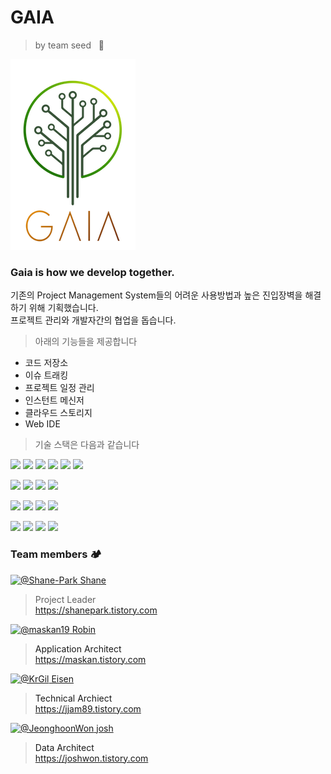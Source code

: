 # GAIA
> by team seed &nbsp;&nbsp;🌱 <br/>

![img](https://raw.githubusercontent.com/ddit301/gaia/master/Documents/logo/LOGO-small.png)

### Gaia is how we develop together.

기존의 Project Management System들의 어려운 사용방법과 높은 진입장벽을 해결하기 위해 기획했습니다.<br/>
프로젝트 관리와 개발자간의 협업을 돕습니다.<br/>
> 아래의 기능들을 제공합니다

- 코드 저장소
- 이슈 트래킹
- 프로젝트 일정 관리
- 인스턴트 메신저
- 클라우드 스토리지
- Web IDE

>기술 스택은 다음과 같습니다</br>

<a href="#" target="_blank"><img src="https://img.shields.io/badge/Java-007396?style=flat-square&logo=Java&logoColor=white"/></a>
<a href="#" target="_blank"><img src="https://img.shields.io/badge/Spring-6DB33F?style=flat-square&logo=Spring&logoColor=white"/></a>
<a href="#" target="_blank"><img src="https://img.shields.io/badge/HTML5-E34F26?style=flat-square&logo=HTML5&logoColor=white"/></a>
<a href="#" target="_blank"><img src="https://img.shields.io/badge/CSS3-1572B6?style=flat-square&logo=CSS3&logoColor=white"/></a>
<a href="#" target="_blank"><img src="https://img.shields.io/badge/JavaScript-[F7DF1E?style=flat-square&logo=JavaScript&logoColor=white"/></a>
<a href="#" target="_blank"><img src="https://img.shields.io/badge/jQuery-0769AD?style=flat-square&logo=jQuery&logoColor=white"/></a>

<a href="#" target="_blank"><img src="https://img.shields.io/badge/Oracle-F80000?style=flat-square&logo=Oracle&logoColor=white"/></a>
<a href="#" target="_blank"><img src="https://img.shields.io/badge/ElasticSearch-005571?style=flat-square&logo=ElasticSearch&logoColor=white"/></a>
<a href="#" target="_blank"><img src="https://img.shields.io/badge/MongoDB-47A248?style=flat-square&logo=MongoDB&logoColor=white"/></a>
<a href="#" target="_blank"><img src="https://img.shields.io/badge/Apache tomcat-F8DC75?style=flat-square&logo=Apache-tomcat&logoColor=white"/></a>

<a href="#" target="_blank"><img src="https://img.shields.io/badge/macOS-000000?style=flat-square&logo=apple&logoColor=white"/></a>
<a href="#" target="_blank"><img src="https://img.shields.io/badge/Eclipse-2C2255?style=flat-square&logo=Eclipse&logoColor=white"/></a>
<a href="#" target="_blank"><img src="https://img.shields.io/badge/VScode-007ACC?style=flat-square&logo=Visual-Studio-Code&logoColor=white"/></a>
<a href="#" target="_blank"><img src="https://img.shields.io/badge/Postman-FF6C37?style=flat-square&logo=Postman&logoColor=white"/></a>

<a href="#" target="_blank"><img src="https://img.shields.io/badge/Markdown-000000?style=flat-square&logo=Markdown&logoColor=white"/></a>
<a href="#" target="_blank"><img src="https://img.shields.io/badge/Slack-4A154B?style=flat-square&logo=Slack&logoColor=white"/></a>
<a href="#" target="_blank"><img src="https://img.shields.io/badge/Figma-F24E1E?style=flat-square&logo=Figma&logoColor=white"/></a>
<a href="#" target="_blank"><img src="https://img.shields.io/badge/GitHub-181717?style=flat-square&logo=GitHub&logoColor=white"/></a>

### Team members 🏕
<a href="https://github.com/Shane-Park">
  <img class="avatar avatar-user" src="https://avatars.githubusercontent.com/u/74809918?s=96&amp;v=4" width="48" height="48" alt="@Shane-Park"> Shane
</a>

> Project Leader
</br>https://shanepark.tistory.com

<a href="https://github.com/maskan19">
<img class="avatar avatar-user" src="https://avatars.githubusercontent.com/u/77029227?s=96&amp;v=4" width="48" height="48" alt="@maskan19"> Robin <a/>

> Application Architect
</br>https://maskan.tistory.com

<a href="https://github.com/KrGil">
<img class="avatar avatar-user" src="https://avatars.githubusercontent.com/u/24990542?s=96&amp;v=4" width="48" height="48" alt="@KrGil"> Eisen
 <a/>

> Technical Archiect
</br>https://jjam89.tistory.com

<a href="https://github.com/JeonghoonWon">
<img class="avatar avatar-user" src="https://avatars.githubusercontent.com/u/77673021?s=96&amp;v=4" width="48" height="48" alt="@JeonghoonWon"> josh <a/>

> Data Architect
</br>https://joshwon.tistory.com



